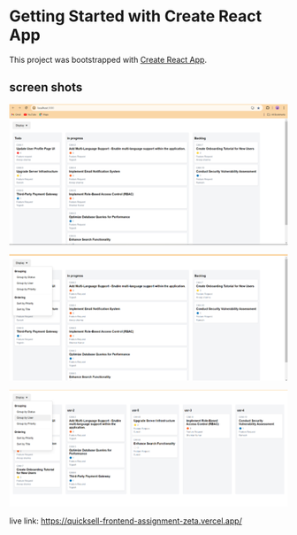 # Getting Started with Create React App

This project was bootstrapped with [Create React App](https://github.com/facebook/create-react-app).


<h2>screen shots </h2>


![Alt text](./screenshots/Screenshot%202024-09-22%20112459.png)


![Alt text](./screenshots/Screenshot%202024-09-22%20112513.png)


![Alt text](./screenshots/Screenshot%202024-09-22%20112540.png)

live link: https://quicksell-frontend-assignment-zeta.vercel.app/
